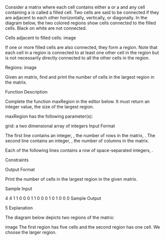 Consider a matrix where each cell contains either a  or a  and any cell containing a  is called a filled cell. Two cells are said to be connected if they are adjacent to each other horizontally, vertically, or diagonally. In the diagram below, the two colored regions show cells connected to the filled cells. Black on white are not connected.

Cells adjacent to filled cells: image

If one or more filled cells are also connected, they form a region. Note that each cell in a region is connected to at least one other cell in the region but is not necessarily directly connected to all the other cells in the region.

Regions: image

Given an  matrix, find and print the number of cells in the largest region in the matrix.

Function Description

Complete the function maxRegion in the editor below. It must return an integer value, the size of the largest region.

maxRegion has the following parameter(s):

grid: a two dimensional array of integers
Input Format

The first line contains an integer, , the number of rows in the matrix, .
The second line contains an integer, , the number of columns in the matrix.

Each of the following  lines contains a row of  space-separated integers, .

Constraints

Output Format

Print the number of cells in the largest region in the given matrix.

Sample Input

4
4
1 1 0 0
0 1 1 0
0 0 1 0
1 0 0 0
Sample Output

5
Explanation

The diagram below depicts two regions of the matrix:

image
The first region has five cells and the second region has one cell. We choose the larger region.